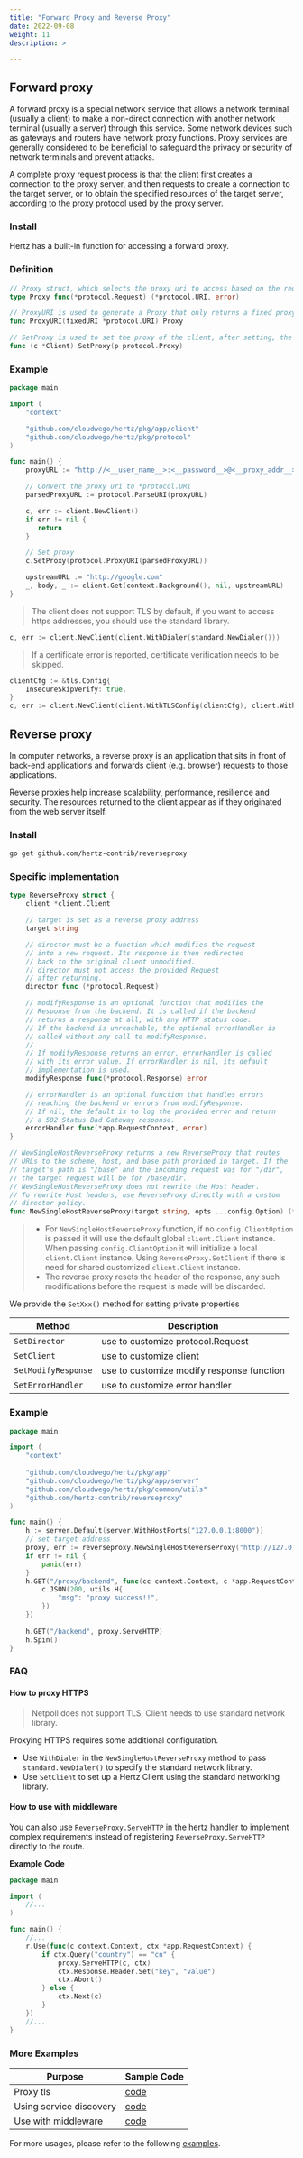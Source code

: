 ```yaml
---
title: "Forward Proxy and Reverse Proxy"
date: 2022-09-08
weight: 11
description: >

---
```


## Forward proxy

A forward proxy is a special network service that allows a network terminal (usually a client) to make a non-direct connection with another network terminal (usually a server) through this service. Some network devices such as gateways and routers have network proxy functions. Proxy services are generally considered to be beneficial to safeguard the privacy or security of network terminals and prevent attacks.

A complete proxy request process is that the client first creates a connection to the proxy server, and then requests to create a connection to the target server, or to obtain the specified resources of the target server, according to the proxy protocol used by the proxy server.

### Install

Hertz has a built-in function for accessing a forward proxy.

### Definition

```go
// Proxy struct, which selects the proxy uri to access based on the request
type Proxy func(*protocol.Request) (*protocol.URI, error)

// ProxyURI is used to generate a Proxy that only returns a fixed proxy uri
func ProxyURI(fixedURI *protocol.URI) Proxy

// SetProxy is used to set the proxy of the client, after setting, the client will build concatenated requests with the proxy
func (c *Client) SetProxy(p protocol.Proxy)
```

### Example

```go
package main

import (
    "context"

    "github.com/cloudwego/hertz/pkg/app/client"
    "github.com/cloudwego/hertz/pkg/protocol"
)

func main() {
    proxyURL := "http://<__user_name__>:<__password__>@<__proxy_addr__>:<__proxy_port__>"

    // Convert the proxy uri to *protocol.URI
    parsedProxyURL := protocol.ParseURI(proxyURL)

    c, err := client.NewClient()
    if err != nil {
       return
    }

    // Set proxy
    c.SetProxy(protocol.ProxyURI(parsedProxyURL))

    upstreamURL := "http://google.com"
    _, body, _ := client.Get(context.Background(), nil, upstreamURL)
}
```

> The client does not support TLS by default, if you want to access https addresses, you should use the standard library.

```go
c, err := client.NewClient(client.WithDialer(standard.NewDialer()))
```

> If a certificate error is reported, certificate verification needs to be skipped.

```go
clientCfg := &tls.Config{
    InsecureSkipVerify: true,
}
c, err := client.NewClient(client.WithTLSConfig(clientCfg), client.WithDialer(standard.NewDialer()))
```

## Reverse proxy

In computer networks, a reverse proxy is an application that sits in front of back-end applications and forwards client (e.g. browser) requests to those applications.

Reverse proxies help increase scalability, performance, resilience and security. The resources returned to the client appear as if they originated from the web server itself.

### Install

```bash
go get github.com/hertz-contrib/reverseproxy
```

### Specific implementation

```go
type ReverseProxy struct {
    client *client.Client

    // target is set as a reverse proxy address
    target string

    // director must be a function which modifies the request
    // into a new request. Its response is then redirected
    // back to the original client unmodified.
    // director must not access the provided Request
    // after returning.
    director func (*protocol.Request)

    // modifyResponse is an optional function that modifies the
    // Response from the backend. It is called if the backend
    // returns a response at all, with any HTTP status code.
    // If the backend is unreachable, the optional errorHandler is
    // called without any call to modifyResponse.
    //
    // If modifyResponse returns an error, errorHandler is called
    // with its error value. If errorHandler is nil, its default
    // implementation is used.
    modifyResponse func(*protocol.Response) error

    // errorHandler is an optional function that handles errors
    // reaching the backend or errors from modifyResponse.
    // If nil, the default is to log the provided error and return
    // a 502 Status Bad Gateway response.
    errorHandler func(*app.RequestContext, error)
}

// NewSingleHostReverseProxy returns a new ReverseProxy that routes
// URLs to the scheme, host, and base path provided in target. If the
// target's path is "/base" and the incoming request was for "/dir",
// the target request will be for /base/dir.
// NewSingleHostReverseProxy does not rewrite the Host header.
// To rewrite Host headers, use ReverseProxy directly with a custom
// director policy.
func NewSingleHostReverseProxy(target string, opts ...config.Option) (*reverseProxy, error)
```

> - For `NewSingleHostReverseProxy` function, if no `config.ClientOption` is passed it will use the default global `client.Client` instance.
When passing `config.ClientOption` it will initialize a local `client.Client` instance.
Using `ReverseProxy.SetClient` if there is need for shared customized `client.Client` instance.
> - The reverse proxy resets the header of the response, any such modifications before the request is made will be discarded.

We provide the `SetXxx()` method for setting private properties

| Method              | Description                               |
|---------------------|-------------------------------------------|
| `SetDirector`       | use to customize protocol.Request         |
| `SetClient`         | use to customize client                   |
| `SetModifyResponse` | use to customize modify response function |
| `SetErrorHandler`   | use to customize error handler            |

### Example

```go
package main

import (
    "context"
    
    "github.com/cloudwego/hertz/pkg/app"
    "github.com/cloudwego/hertz/pkg/app/server"
    "github.com/cloudwego/hertz/pkg/common/utils"
    "github.com/hertz-contrib/reverseproxy"
)

func main() {
    h := server.Default(server.WithHostPorts("127.0.0.1:8000"))
    // set target address
    proxy, err := reverseproxy.NewSingleHostReverseProxy("http://127.0.0.1:8000/proxy")
    if err != nil {
        panic(err)
    }
    h.GET("/proxy/backend", func(cc context.Context, c *app.RequestContext) {
        c.JSON(200, utils.H{
            "msg": "proxy success!!",
        })
    })
    
    h.GET("/backend", proxy.ServeHTTP)
    h.Spin()
}
```

### FAQ

#### How to proxy HTTPS

> Netpoll does not support TLS, Client needs to use standard network library.

Proxying HTTPS requires some additional configuration.

- Use `WithDialer` in the `NewSingleHostReverseProxy` method to pass `standard.NewDialer()` to specify the standard network library.
- Use `SetClient` to set up a Hertz Client using the standard networking library.

#### How to use with middleware

You can also use `ReverseProxy.ServeHTTP` in the hertz handler to implement complex requirements instead of registering `ReverseProxy.ServeHTTP` directly to the route.

**Example Code**

```go
package main

import (
    //...
)

func main() {
    //...
    r.Use(func(c context.Context, ctx *app.RequestContext) {
        if ctx.Query("country") == "cn" {
            proxy.ServeHTTP(c, ctx)
            ctx.Response.Header.Set("key", "value")
            ctx.Abort()
        } else {
            ctx.Next(c)
        }
    })
    //...
}
```

### More Examples

| Purpose                 | Sample Code                                                                               |
|-------------------------|-------------------------------------------------------------------------------------------|
| Proxy tls               | [code](https://github.com/cloudwego/hertz-examples/tree/main/reverseproxy/tls)            |
| Using service discovery | [code](https://github.com/cloudwego/hertz-examples/tree/main/reverseproxy/discovery)      |
| Use with middleware     | [code](https://github.com/cloudwego/hertz-examples/tree/main/reverseproxy/use_middleware) |

For more usages, please refer to the following [examples](https://github.com/cloudwego/hertz-examples/tree/main/reverseproxy).
